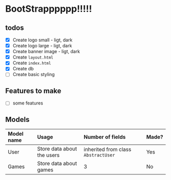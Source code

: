 # BootStrapppppp!!!!!

## todos

- [X] Create logo small - ligt, dark
- [X] Create logo large - ligt, dark
- [X] Create banner image - ligt, dark
- [X] Create `layout.html`
- [X] Create `index.html`
- [X] Create db
- [ ] Create basic styling

## Features to make

- [ ] some features

## Models

| Model name | Usage                      | Number of fields                    | Made? |
| :--------- | :------------------------- | :---------------------------------- | :---- |
| User       | Store data about the users | inherited from class `AbstractUser` | Yes   |
| Games      | Store data about games     | 3                                   | No    |

